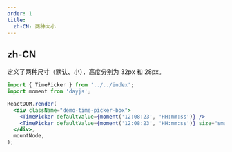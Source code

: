 ```yaml
---
order: 1
title:
  zh-CN: 两种大小
---
```


## zh-CN

定义了两种尺寸（默认、小），高度分别为 32px 和 28px。

```jsx
import { TimePicker } from '../../index';
import moment from 'dayjs';

ReactDOM.render(
  <div className="demo-time-picker-box">
    <TimePicker defaultValue={moment('12:08:23', 'HH:mm:ss')} />
    <TimePicker defaultValue={moment('12:08:23', 'HH:mm:ss')} size="small" />
  </div>,
  mountNode,
);
```
